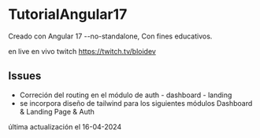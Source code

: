# TutorialAngular17

Creado con Angular 17 --no-standalone, Con fines educativos.

en live en vivo twitch https://twitch.tv/bloidev

## Issues
- Correción del routing en el módulo de auth - dashboard - landing
- se incorpora diseño de tailwind para los siguientes módulos Dashboard & Landing Page & Auth

última actualización el 16-04-2024